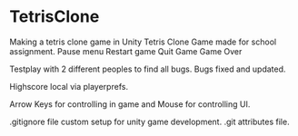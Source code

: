 # TetrisClone
Making a tetris clone game in Unity
 Tetris Clone Game made for school assignment.
Pause menu
Restart game
Quit Game
Game Over

Testplay with 2 different peoples to find all bugs.
Bugs fixed and updated.

Highscore local via playerprefs.

Arrow Keys for controlling in game and Mouse for controlling UI.

.gitignore file custom setup for unity game development.
.git attributes file.
